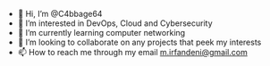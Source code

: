 - 👋 Hi, I’m @C4bbage64
- 👀 I’m interested in DevOps, Cloud and Cybersecurity
- 🌱 I’m currently learning computer networking
- 💞️ I’m looking to collaborate on any projects that peek my interests
- 📫 How to reach me through my email m.irfandeni@gmail.com

<!---
C4bbage64/C4bbage64 is a ✨ special ✨ repository because its `README.md` (this file) appears on your GitHub profile.
You can click the Preview link to take a look at your changes.
--->
